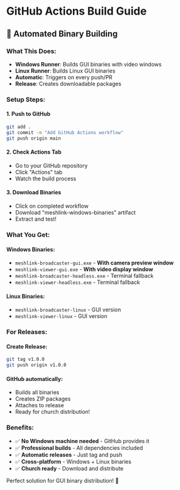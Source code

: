 # GitHub Actions Build Guide

## 🚀 Automated Binary Building

### What This Does:
- **Windows Runner**: Builds GUI binaries with video windows
- **Linux Runner**: Builds Linux GUI binaries  
- **Automatic**: Triggers on every push/PR
- **Release**: Creates downloadable packages

### Setup Steps:

#### 1. Push to GitHub
```bash
git add .
git commit -m "Add GitHub Actions workflow"
git push origin main
```

#### 2. Check Actions Tab
- Go to your GitHub repository
- Click "Actions" tab
- Watch the build process

#### 3. Download Binaries
- Click on completed workflow
- Download "meshlink-windows-binaries" artifact
- Extract and test!

### What You Get:

#### Windows Binaries:
- `meshlink-broadcaster-gui.exe` - **With camera preview window**
- `meshlink-viewer-gui.exe` - **With video display window**
- `meshlink-broadcaster-headless.exe` - Terminal fallback
- `meshlink-viewer-headless.exe` - Terminal fallback

#### Linux Binaries:
- `meshlink-broadcaster-linux` - GUI version
- `meshlink-viewer-linux` - GUI version

### For Releases:

#### Create Release:
```bash
git tag v1.0.0
git push origin v1.0.0
```

#### GitHub automatically:
- Builds all binaries
- Creates ZIP packages
- Attaches to release
- Ready for church distribution!

### Benefits:
- ✅ **No Windows machine needed** - GitHub provides it
- ✅ **Professional builds** - All dependencies included
- ✅ **Automatic releases** - Just tag and push
- ✅ **Cross-platform** - Windows + Linux binaries
- ✅ **Church ready** - Download and distribute

Perfect solution for GUI binary distribution! 🎉